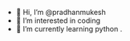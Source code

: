 - 👋 Hi, I’m @pradhanmukesh
- 👀 I’m interested in coding
- 🌱 I’m currently learning python
.

<!---
pradhanmukesh/pradhanmukesh is a ✨ special ✨ repository because its `README.md` (this file) appears on your GitHub profile.
You can click the Preview link to take a look at your changes.
--->

